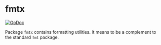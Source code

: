 # fmtx

[![GoDoc](https://pkg.go.dev/badge/github.com/icza/gox/fmtx)](https://pkg.go.dev/github.com/icza/gox/fmtx)


Package `fmtx` contains formatting utilities.
It means to be a complement to the standard `fmt` package.
